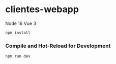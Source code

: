 # clientes-webapp
Node 16
Vue 3

```sh
npm install
```

### Compile and Hot-Reload for Development

```sh
npm run dev
```

